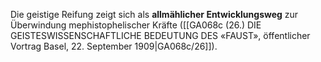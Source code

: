 
Die geistige Reifung zeigt sich als **allmählicher Entwicklungsweg** zur Überwindung mephistophelischer Kräfte ([[GA068c (26.) DIE GEISTESWISSENSCHAFTLICHE BEDEUTUNG DES «FAUST», öffentlicher Vortrag Basel, 22. September 1909|GA068c/26]]).
